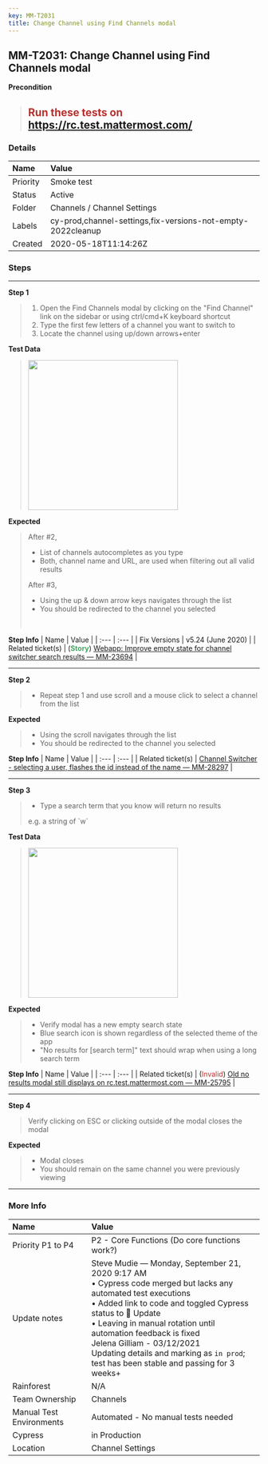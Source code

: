 ```yaml
---
key: MM-T2031
title: Change Channel using Find Channels modal
---
```


## MM-T2031: Change Channel using Find Channels modal

**Precondition**

> <article><h1><span style="color: rgb(184, 49, 47);">Run these tests on</span> <a href="https://mysql.test.mattermost.com/" rel="noopener noreferrer" target="_blank">https://rc.test.mattermost.com/</a></h1></article>

### Details

| Name     | Value                                                       |
| :------- | :---------------------------------------------------------- |
| Priority | Smoke test                                                  |
| Status   | Active                                                      |
| Folder   | Channels / Channel Settings                                 |
| Labels   | cy-prod,channel-settings,fix-versions-not-empty-2022cleanup |
| Created  | 2020-05-18T11:14:26Z                                        |

### Steps

<hr/>

**Step 1**

> <article><ol><li>Open the Find Channels modal by clicking on the "Find Channel" link on the sidebar or using ctrl/cmd+K keyboard shortcut </li><li>Type the first few letters of a channel you want to switch to</li><li>Locate the channel using up/down arrows+enter</li></ol></article>

**Test Data**

> <article><img src="https://smartbear-tm4j-prod-us-west-2-attachment-rich-text.s3.us-west-2.amazonaws.com/embedded-f3277290f945470c4add5d21ef3dc7ca7b74388fc7152bfb6b99ae58c66a95a8-1640890709453-Screen+Shot+2021-12-30+at+1.58.05+PM.png" style="width:300px" class="fr-fil fr-dib" /></article>

**Expected**

> <article>After #2,<ul><li>List of channels autocompletes as you type</li><li>Both, channel name and URL, are used when filtering out all valid results</li></ul>After #3,<ul><li>Using the up &amp; down arrow keys navigates through the list</li><li>You should be redirected to the channel you selected</li></ul><br /></article>

**Step Info**
| Name | Value |
| :--- | :--- |
| Fix Versions | v5.24 (June 2020) |
| Related ticket(s) | (<strong><span style="color:rgb(65, 168, 95)">Story</span></strong>) <a href="https://mattermost.atlassian.net/browse/MM-23694">Webapp: Improve empty state for channel switcher search results — MM-23694</a> |

<hr/>

**Step 2**

> <article><ul><li>Repeat step 1 and use scroll and a mouse click to select a channel from the list</li></ul></article>

**Expected**

> <article><ul><li>Using the scroll navigates through the list</li><li>You should be redirected to the channel you selected</li></ul></article>

**Step Info**
| Name | Value |
| :--- | :--- |
| Related ticket(s) | <a href="https://mattermost.atlassian.net/browse/MM-28297">Channel Switcher - selecting a user, flashes the id instead of the name — MM-28297</a> |

<hr/>

**Step 3**

> <article><ul><li>Type a search term that you know will return no results</li></ul>e.g. a string of `w`</article>

**Test Data**

> <article><img src="https://smartbear-tm4j-prod-us-west-2-attachment-rich-text.s3.us-west-2.amazonaws.com/embedded-f3277290f945470c4add5d21ef3dc7ca7b74388fc7152bfb6b99ae58c66a95a8-1640890753515-Screen+Shot+2021-12-30+at+1.58.58+PM.png" style="width:300px" class="fr-fil fr-dib" /></article>

**Expected**

> <article><ul><li>Verify modal has a new empty search state</li><li>Blue search icon is shown regardless of the selected theme of the app</li><li>"No results for [search term]" text should wrap when using a long search term </li></ul></article>

**Step Info**
| Name | Value |
| :--- | :--- |
| Related ticket(s) | (<span style="color:rgb(184, 49, 47)">Invalid</span>) <a href="https://mattermost.atlassian.net/browse/MM-25795">Old no results modal still displays on rc.test.mattermost.com — MM-25795</a> |

<hr/>

**Step 4**

> <article>Verify clicking on ESC or clicking outside of the modal closes the modal</article>

**Expected**

> <article><ul><li>Modal closes </li><li>You should remain on the same channel you were previously viewing </li></ul></article>

<hr/>

### More Info

| Name                     | Value                                                                                                                                                                                                                                                                                                                                                                          |
| :----------------------- | :----------------------------------------------------------------------------------------------------------------------------------------------------------------------------------------------------------------------------------------------------------------------------------------------------------------------------------------------------------------------------- |
| Priority P1 to P4        | P2 - Core Functions (Do core functions work?)                                                                                                                                                                                                                                                                                                                                  |
| Update notes             | Steve Mudie — Monday, September 21, 2020 9:17 AM<br>• Cypress code merged but lacks any automated test executions<br>• Added link to code and toggled Cypress status to 🔧 Update<br>• Leaving in manual rotation until automation feedback is fixed<br>Jelena Gilliam - 03/12/2021<br>Updating details and marking as `in prod`; test has been stable and passing for 3 weeks+ |
| Rainforest               | N/A                                                                                                                                                                                                                                                                                                                                                                            |
| Team Ownership           | Channels                                                                                                                                                                                                                                                                                                                                                                       |
| Manual Test Environments | Automated - No manual tests needed                                                                                                                                                                                                                                                                                                                                             |
| Cypress                  | in Production                                                                                                                                                                                                                                                                                                                                                                  |
| Location                 | Channel Settings                                                                                                                                                                                                                                                                                                                                                               |
